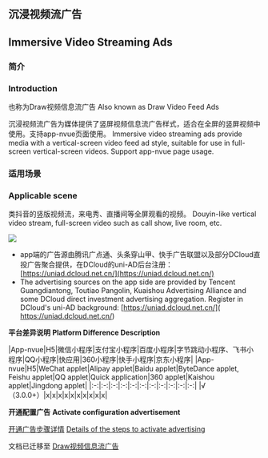 
## 沉浸视频流广告
## Immersive Video Streaming Ads

### 简介
### Introduction

也称为Draw视频信息流广告
Also known as Draw Video Feed Ads

沉浸视频流广告为媒体提供了竖屏视频信息流广告样式，适合在全屏的竖屏视频中使用。支持app-nvue页面使用。
Immersive video streaming ads provide media with a vertical-screen video feed ad style, suitable for use in full-screen vertical-screen videos. Support app-nvue page usage.

### 适用场景
### Applicable scene

类抖音的竖版视频流，来电秀、直播间等全屏观看的视频。
Douyin-like vertical video stream, full-screen video such as call show, live room, etc.

![](https://web-assets.dcloud.net.cn/unidoc/zh/ad-draw.png)


- app端的广告源由腾讯广点通、头条穿山甲、快手广告联盟以及部分DCloud直投广告聚合提供，在DCloud的uni-AD后台注册：[https://uniad.dcloud.net.cn/](https://uniad.dcloud.net.cn/)
- The advertising sources on the app side are provided by Tencent Guangdiantong, Toutiao Pangolin, Kuaishou Advertising Alliance and some DCloud direct investment advertising aggregation. Register in DCloud's uni-AD background: [https://uniad.dcloud.net.cn/]( https://uniad.dcloud.net.cn/)

**平台差异说明**
**Platform Difference Description**

|App-nvue|H5|微信小程序|支付宝小程序|百度小程序|字节跳动小程序、飞书小程序|QQ小程序|快应用|360小程序|快手小程序|京东小程序|
|App-nvue|H5|WeChat applet|Alipay applet|Baidu applet|ByteDance applet, Feishu applet|QQ applet|Quick application|360 applet|Kaishou applet|Jingdong applet|
|:-:|:-:|:-:|:-:|:-:|:-:|:-:|:-:|:-:|:-:|:-:|
|√（3.0.0+）|x|x|x|x|x|x|x|x|x|x|


**开通配置广告**
**Activate configuration advertisement**

[开通广告步骤详情](https://uniapp.dcloud.net.cn/uni-ad.html#start)
[Details of the steps to activate advertising](https://uniapp.dcloud.net.cn/uni-ad.html#start)


文档已迁移至 [Draw视频信息流广告](https://uniapp.dcloud.net.cn/uni-ad/ad-draw.html)
